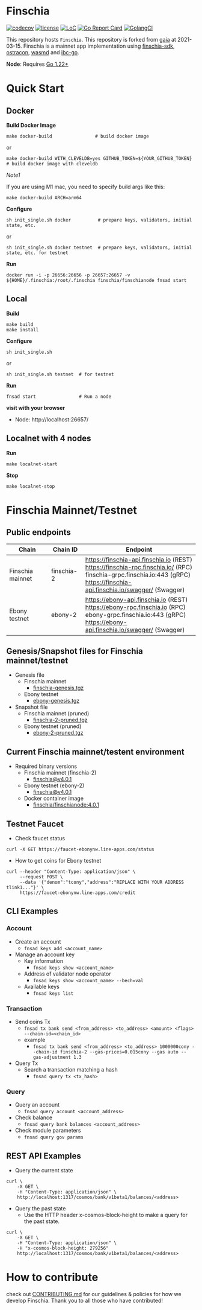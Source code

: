 # Finschia

[![codecov](https://codecov.io/gh/Finschia/finschia/branch/main/graph/badge.svg?token=JFFuUevpzJ)](https://codecov.io/gh/Finschia/finschia)
[![license](https://img.shields.io/github/license/Finschia/finschia.svg)](https://github.com/Finschia/finschia/blob/main/LICENSE)
[![LoC](https://tokei.rs/b1/github/Finschia/finschia)](https://github.com/Finschia/finschia)
[![Go Report Card](https://goreportcard.com/badge/github.com/Finschia/finschia)](https://goreportcard.com/report/github.com/Finschia/finschia)
[![GolangCI](https://golangci.com/badges/github.com/Finschia/finschia.svg)](https://golangci.com/r/github.com/Finschia/finschia)


This repository hosts `Finschia`. This repository is forked from [gaia](https://github.com/cosmos/gaia) at 2021-03-15. Finschia is a mainnet app implementation using [finschia-sdk](https://github.com/Finschia/finschia-sdk), [ostracon](https://github.com/Finschia/ostracon), [wasmd](https://github.com/Finschia/wasmd) and [ibc-go](https://github.com/Finschia/ibc-go).

**Node**: Requires [Go 1.22+](https://golang.org/dl/)

# Quick Start

## Docker
**Build Docker Image**
```
make docker-build                # build docker image
```
or
```
make docker-build WITH_CLEVELDB=yes GITHUB_TOKEN=${YOUR_GITHUB_TOKEN}  # build docker image with cleveldb
```

_Note1_

If you are using M1 mac, you need to specify build args like this:
```
make docker-build ARCH=arm64
```

**Configure**
```
sh init_single.sh docker          # prepare keys, validators, initial state, etc.
```
or
```
sh init_single.sh docker testnet  # prepare keys, validators, initial state, etc. for testnet
```

**Run**
```
docker run -i -p 26656:26656 -p 26657:26657 -v ${HOME}/.finschia:/root/.finschia finschia/finschianode fnsad start
```

## Local

**Build**
```
make build
make install 
```

**Configure**
```
sh init_single.sh
```
or
```
sh init_single.sh testnet  # for testnet
```

**Run**
```
fnsad start                # Run a node
```

**visit with your browser**
* Node: http://localhost:26657/

## Localnet with 4 nodes

**Run**
```
make localnet-start
```

**Stop**
```
make localnet-stop
```

# Finschia Mainnet/Testnet

## Public endpoints

| Chain            | Chain ID   | Endpoint                                                                                                                                                                          |
| ---------------- | ---------- |-----------------------------------------------------------------------------------------------------------------------------------------------------------------------------------|
| Finschia mainnet | finschia-2 | https://finschia-api.finschia.io (REST)<br>https://finschia-rpc.finschia.io/ (RPC)<br>finschia-grpc.finschia.io:443 (gRPC)<br>https://finschia-api.finschia.io/swagger/ (Swagger) |
| Ebony testnet    | ebony-2    | https://ebony-api.finschia.io (REST)<br>https://ebony-rpc.finschia.io (RPC)<br>ebony-grpc.finschia.io:443 (gRPC)<br>https://ebony-api.finschia.io/swagger/  (Swagger)             |

## Genesis/Snapshot files for Finschia mainnet/testnet

* Genesis file
    * Finschia mainnet
        * [finschia-genesis.tgz](https://vos.line-scdn.net/finschia-2-fileshare/datafile/finschia-prod-2/finschia-2-genesis.tgz)
    * Ebony testnet
        * [ebony-genesis.tgz](https://vos.line-scdn.net/finschia-2-fileshare/ebony-prod-2/genesis-file.tgz)
* Snapshot file
    * Finschia mainnet (pruned)
        * [finschia-2-pruned.tgz](https://finschia-quicksync.line-scdn.net/finschia-2/pruned/finschia-2-pruned.tgz)
    * Ebony testnet (pruned)
        * [ebony-2-pruned.tgz](https://finschia-quicksync.line-scdn.net/ebony-2/pruned/ebony-2-pruned.tgz)

## Current Finschia mainnet/testent environment

* Required binary versions
    * Finschia mainnet (finschia-2)
        * [finschia@v4.0.1](https://github.com/Finschia/finschia/releases/tag/v4.0.1)
    * Ebony testnet (ebony-2)
        * [finschia@v4.0.1](https://github.com/Finschia/finschia/releases/tag/v4.0.1)
    * Docker container image
      * [finschia/finschianode:4.0.1](https://hub.docker.com/layers/finschia/finschianode/4.0.1/images/sha256-73a25e3e1f4343d5a048c8709977335caa1d3b32234b7d5b39217ef237a61649?context=explore)

## Testnet Faucet

* Check faucet status

```shell
curl -X GET https://faucet-ebonynw.line-apps.com/status
```
* How to get coins for Ebony testnet

```shell
curl --header "Content-Type: application/json" \
     --request POST \
     --data '{"denom":"tcony","address":"REPLACE WITH YOUR ADDRESS tlink1..."}' \
     https://faucet-ebonynw.line-apps.com/credit
```

## CLI Examples

### Account

* Create an account
    * `fnsad keys add <account_name>`
* Manage an account key
    * Key information
        * `fnsad keys show <account_name>`
    * Address of validator node operator
        * `fnsad keys show <account_name> --bech=val`
    * Available keys
        * `fnsad keys list`

### Transaction

* Send coins Tx
    * `fnsad tx bank send <from_address> <to_address> <amount> <flags> --chain-id=<chain_id>`
    * example
        * `fnsad tx bank send <from_address> <to_address> 1000000cony --chain-id finschia-2 --gas-prices=0.015cony --gas auto --gas-adjustment 1.3`
* Query Tx
    * Search a transaction matching a hash
        * `fnsad query tx <tx_hash>`

### Query

* Query an account
    * `fnsad query account <account_address>`
* Check balance
    * `fnsad query bank balances <account_address>`
* Check module parameters
    * `fnsad query gov params`

## REST API Examples

* Query the current state

```shell
curl \
    -X GET \
    -H "Content-Type: application/json" \
    http://localhost:1317/cosmos/bank/v1beta1/balances/<address>
```

* Query the past state
    * Use the HTTP header x-cosmos-block-height to make a query for the past state.

```shell
curl \
    -X GET \
    -H "Content-Type: application/json" \
    -H "x-cosmos-block-height: 279256"
    http://localhost:1317/cosmos/bank/v1beta1/balances/<address>
```


# How to contribute
check out [CONTRIBUTING.md](CONTRIBUTING.md) for our guidelines & policies for how we develop Finschia. Thank you to all those who have contributed!

